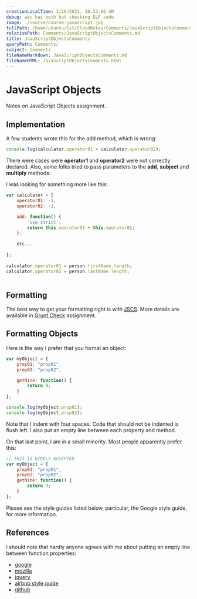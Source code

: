 ```yaml
---
creationLocalTime: 3/26/2022, 10:23:56 AM
debug: aec has both but checking ELF code
image: ./course/course-javascript.jpg
fullPath: /home/ubuntu/Git/CloudNotes/Comments/JavaScriptObjectsComments.md
relativePath: Comments/JavaScriptObjectsComments.md
title: JavaScriptObjectsComments
queryPath: Comments/
subject: Comments
fileNameMarkdown: JavaScriptObjectsComments.md
fileNameHTML: JavaScriptObjectsComments.html
---
```



<!-- toc -->
<!-- tocstop -->

# JavaScript Objects

Notes on JavaScript Objects assignment.

## Implementation

A few students wrote this for the add method, which is wrong:

```javascript
console.log(calculator.operator01 + calculator.operator02);
```

There were cases were **operator1** and **operator2** were not correctly declared. Also, some folks tried to pass parameters to the **add**, **subject** and **multiply** methods:

I was looking for something more like this:

```javascript
var calculator = {
    operator01: -1,
    operator02: -1,

    add: function() {
        'use strict';
        return this.operator01 + this.operator02;
    },
    
    etc...
    
};
    
calculator.operator01 = person.firstName.length;
calculator.operator02 = person.lastName.length;
    
```



## Formatting

The best way to get your formatting right is with [JSCS][jscs]. More details are available in [Grunt Check][grunt-check] assignment.

[jscs]: https://github.com/jscs-dev/node-jscs
[grunt-check]: http://www.ccalvert.net/books/CloudNotes/Assignments/GruntCheck.html

## Formatting Objects

Here is the way I prefer that you format an object:

```javascript
var myObject = {
	prop01: "prop01",
	prop02: "prop02",

	getNine: function() {
		return 9;
	}
};

console.log(myObject.prop01);
console.log(myObject.prop02);
```

Note that I indent with four spaces. Code that should not be indented is flush left. I also put an empty line between each property and method.

On that last point, I am in a small minority. Most people apparently prefer this:

```javascript
// THIS IS WIDELY ACCEPTED
var myObject = {
	prop01: "prop01",
	prop02: "prop02",
	getNine: function() {
		return 9;
	}
};
```

Please see the style guides listed below, particular, the Google style guide, for more information.

## References

I should note that hardly anyone agrees with me about putting an empty line between function properties:

* [google](https://google.github.io/styleguide/javascriptguide.xml)
* [mozilla](https://developer.mozilla.org/en-US/docs/Mozilla/Developer_guide/Coding_Style#JavaScript_objects)
* [jquery](https://contribute.jquery.org/style-guide/js/#spacing)
* [airbnb style quide](https://github.com/airbnb/javascript#objects)
* [github](https://github.com/styleguide/javascript)
